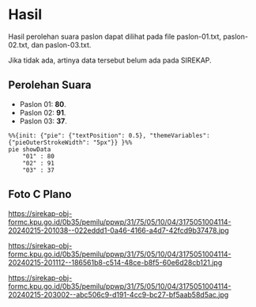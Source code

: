 # Hasil

Hasil perolehan suara paslon dapat dilihat pada file paslon-01.txt, paslon-02.txt, dan paslon-03.txt.

Jika tidak ada, artinya data tersebut belum ada pada SIREKAP.

## Perolehan Suara

 * Paslon 01: **80**.
 * Paslon 02: **91**.
 * Paslon 03: **37**.

```mermaid
%%{init: {"pie": {"textPosition": 0.5}, "themeVariables": {"pieOuterStrokeWidth": "5px"}} }%%
pie showData
    "01" : 80
    "02" : 91
    "03" : 37
```
## Foto C Plano

https://sirekap-obj-formc.kpu.go.id/0b35/pemilu/ppwp/31/75/05/10/04/3175051004114-20240215-201038--022eddd1-0a46-4166-a4d7-42fcd9b37478.jpg

https://sirekap-obj-formc.kpu.go.id/0b35/pemilu/ppwp/31/75/05/10/04/3175051004114-20240215-201112--186561b8-c514-48ce-b8f5-60e6d28cb121.jpg

https://sirekap-obj-formc.kpu.go.id/0b35/pemilu/ppwp/31/75/05/10/04/3175051004114-20240215-203002--abc506c9-d191-4cc9-bc27-bf5aab58d5ac.jpg
